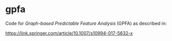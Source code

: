 # gpfa

Code for _Graph-based Predictable Feature Analysis_ (GPFA) as described in: 

https://link.springer.com/article/10.1007/s10994-017-5632-x 
